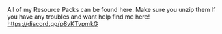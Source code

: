 All of my Resource Packs can be found here. Make sure you unzip them
If you have any troubles and want help find me here! https://discord.gg/p8vKTvpmkG
